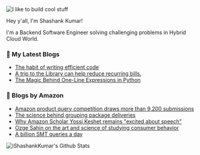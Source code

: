 ![I like to build cool stuff](https://res.cloudinary.com/dt8g3rhcy/image/upload/v1595929574/i_like_to_build_cool_shit._1_nzbwjh.png)

Hey y'all, I'm Shashank Kumar! 

I'm a Backend Software Engineer solving challenging problems in Hybrid Cloud World.

### 📕 My Latest Blogs
<!-- BLOG-POST-LIST:START -->
- [The habit of writing efficient code](https://medium.com/@ishashankkumar/the-habit-of-writing-efficient-code-153b05f04269?source=rss-d24dda280d5f------2)
- [A trip to the Library can help reduce recurring bills.](https://medium.com/swlh/a-trip-to-the-library-can-help-reduce-recurring-bills-23bca495cdf5?source=rss-d24dda280d5f------2)
- [The Magic Behind One-Line Expressions in Python](https://medium.com/swlh/the-magic-behind-one-line-expressions-in-python-816c10180c5c?source=rss-d24dda280d5f------2)
<!-- BLOG-POST-LIST:END -->

### 📕 Blogs by Amazon
<!-- AMAZON-BLOG-POST-LIST:START -->
- [Amazon product query competition draws more than 9,200 submissions](https://www.amazon.science/blog/amazon-product-query-competition-draws-more-than-9-200-submissions)
- [The science behind grouping package deliveries](https://www.amazon.science/latest-news/the-science-behind-grouping-amazon-package-deliveries)
- [Why Amazon Scholar Yossi Keshet remains &quot;excited about speech&quot;](https://www.amazon.science/working-at-amazon/why-amazon-scholar-yossi-keshet-remains-excited-about-speech)
- [Ozge Sahin on the art and science of studying consumer behavior](https://www.amazon.science/working-at-amazon/ozge-sahin-on-the-art-and-science-of-studying-consumer-behavior)
- [A billion SMT queries a day](https://www.amazon.science/blog/a-billion-smt-queries-a-day)
<!-- AMAZON-BLOG-POST-LIST:END -->



<img align="center" alt="iShashankKumar's Github Stats" src="https://github-readme-stats.vercel.app/api?username=ishashankkumar&show_icons=true&hide_border=true" />
